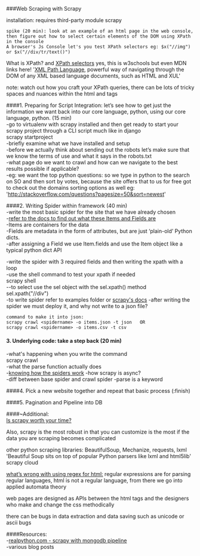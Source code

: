 ###Web Scraping with Scrapy

installation: requires third-party module scrapy    

    spike (20 min): look at an example of an html page in the web console,    
    then figure out how to select certain elements of the DOM using XPath in the console
    A browser's Js Console let's you test XPath selectors eg: $x("//img") or $x("//div/tr/text()")    


What is XPath? and [XPath selectors](http://www.w3schools.com/XPath/xpath_syntax.asp) yes, this is w3schools but even MDN links here!
'[XML Path Language](https://developer.mozilla.org/en-US/docs/Web/XPath), powerful way of navigating through the DOM of any XML based language documents, such as HTML and XUL' 

note: watch out how you craft your XPath queries, there can be lots of tricky spaces and nuances within the html and tags  

####1. Preparing for Script Integration: let’s see how to get just the information we want back into our core language, python, using our core language, python. (15 min)    
-go to virtualenv with scrapy installed and then get ready to start your scrapy project through a CLI script much like in django    
    scrapy startproject <projectname>   
-briefly examine what we have installed and setup   
-before we actually think about sending out the robots let’s make sure that we know the terms of use and what it says in the robots.txt     
-what page do we want to crawl and how can we navigate to the best results possible if applicable?      
-eg: we want the top python questions: so we type in python to the search on SO and then sort by votes, because the site offers that to us for free
got to check out the domains sorting options as well eg:
'http://stackoverflow.com/questions?pagesize=50&sort=newest'    

####2. Writing Spider within framework (40 min)       
-write the most basic spider for the site that we have already chosen   
-[refer to the docs to find out what these Items and Fields are](http://doc.scrapy.org/en/latest/topics/items.html)     
-Items are containers for the data  
-Fields are metadata in the form of attributes, but are just ‘plain-old’ Python dicts.  
-after assigning a Field we use Item.fields and use the Item object like a typical python dict API      
       
-write the spider with 3 required fields and then writing the xpath with a loop        
-use the shell command to test your xpath if needed     
    scrapy shell <url>  
    --to select use the sel object with the sel.xpath() method  
    sel.xpath("//div")  
-to write spider refer to examples folder or [scrapy's docs](http://doc.scrapy.org/en/0.24/intro/tutorial.html#intro-tutorial)
-after writing the spider we must deploy it, and why not write to a json file?       

    command to make it into json:   
    scrapy crawl <spidername> -o items.json -t json   OR    
    scrapy crawl <spidername> -o items.csv -t csv   

#### 3. Underlying code: take a step back (20 min)
-what's happening when you write the command       
    scrapy crawl <spidername>      
-what the parse function actually does  
-[knowing how the spiders work](http://doc.scrapy.org/en/latest/topics/spiders.html)
-how scrapy is async?    
-diff between base spider and crawl spider 
-parse is a keyword         

####4. Pick a new website together and repeat that basic process (:finish)         

####5. Pagination and Pipeline into DB  

####~Additional:     
[Is scrapy worth your time?](http://stackoverflow.com/questions/6283271/is-it-worth-learning-scrapy) 

Also, scrapy is the most robust in that you can customize is the most if the data you are scraping becomes complicated  

other python scraping libraries: BeautifulSoup, Mechanize, requests, lxml
'Beautiful Soup sits on top of popular Python parsers like lxml and html5lib'
scrapy cloud    

[what’s wrong with using regex for html:](http://stackoverflow.com/questions/1732348/regex-match-open-tags-except-xhtml-self-contained-tags?page=1&tab=votes#1732454)
regular expressions are for parsing regular languages, html is not a regular language, from there we go into applied automata theory    

web pages are designed as APIs between the html tags and the designers who make and change the css methodically     

there can be bugs in data extraction and data saving such as unicode or ascii bugs   




####Resources:  
-[realpython.com - scrapy with mongodb pipeline](https://realpython.com/blog/python/web-scraping-with-scrapy-and-mongodb/)  
-various blog posts     

